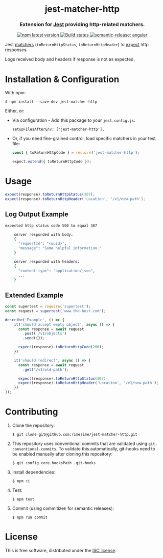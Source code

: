 <h1 align="center" style="border-bottom: none;">jest-matcher-http</h1>
<h3 align="center">Extension for <a href="https://facebook.github.io/jest">Jest</a> providing http-related matchers.</h3>
<p align="center">
  <a href="https://www.npmjs.com/package/jest-matcher-http">
    <img alt="npm latest version" src="https://img.shields.io/npm/v/jest-matcher-http/latest.svg">
  </a>
  <a href="https://github.com/rimesime/jest-matcher-http/actions?query=workflow%3ATest+branch%3Amain">
    <img alt="Build states" src="https://github.com/semantic-release/semantic-release/workflows/Test/badge.svg">
  </a>
  <a href="#badge">
    <img alt="semantic-release: angular" src="https://img.shields.io/badge/semantic--release-angular-e10079?logo=semantic-release">
  </a>
</p>


Jest [matchers](https://jestjs.io/docs/using-matchers) (`toReturnHttpStatus`, `toReturnHttpHeader`) to [expect](https://jestjs.io/docs/expect) http responses.

Logs received body and headers if response is not as expected.


# Installation & Configuration

With npm:

```shell
$ npm install --save-dev jest-matcher-http
```

Either, or:
* Via configuration - Add this package to your `jest.config.js`:
    ```
    setupFilesAfterEnv: ['jest-matcher-http'],
    ```

* Or, if you need fine-grained control, load specific matchers in your test file:
    ```javascript
    const { toReturnHttpCode } = require('jest-matcher-http');

    expect.extend({ toReturnHttpCode });
    ```

# Usage

```javascript
expect(response).toReturnHttpStatus(307);
expect(response).toReturnHttpHeader('Location', '/v1/new-path');
```

## Log Output Example
```bash
expected http status code 500 to equal 307

    server responded with body:
    {
      "requestId": "<uuid>",
      "message": "Some helpful information."
    }

    server responded with headers:
    {
      "content-type": "application/json",
      ...
    }
```

## Extended Example
```javascript
const supertest = require('supertest');
const request = supertest('www.the-host.com');

describe('Example', () => {
    it('should accept empty object', async () => {
      const response = await request
        .post('/v1/objects')
        .send({});

      expect(response).toReturnHttpCode(200);
    })

    it('should redirect', async () => {
      const response = await request
        .get('/v1/old-path');

      expect(response).toReturnHttpStatus(307);
      expect(response).toReturnHttpHeader('Location', '/v1/new-path');
    })
});
```

# Contributing

1. Clone the repository:
    ```shell
    $ git clone git@github.com:rimesime/jest-matcher-http.git
    ```

1. This repository uses conventional commits that are validated using `git-conventional-commits`. To validate this automatically, git-hooks need to be enabled manually after cloning this repository:
    ```shell
    $ git config core.hooksPath .git-hooks
    ```

1. Install dependencies:
    ```shell
    $ npm ci
    ```

1. Test:
    ```shell
    $ npm test
    ```

1. Commit (using commitizen for semantic releases):
    ```shell
    $ npm run commit
    ```

# License

This is free software, distributed under the [ISC license](https://opensource.org/licenses/ISC).